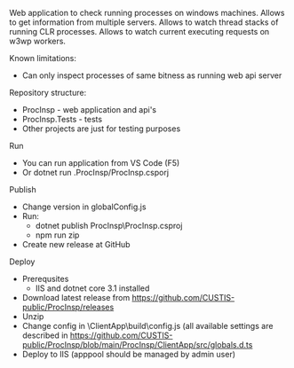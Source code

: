 Web application to check running processes on windows machines. Allows to get information from multiple servers. Allows to watch thread stacks of running CLR processes. Allows to watch current executing requests on w3wp workers.

Known limitations:
* Can only inspect processes of same bitness as running web api server

Repository structure:
* ProcInsp - web application and api's
* ProcInsp.Tests - tests
* Other projects are just for testing purposes

Run
* You can run application from VS Code (F5)
* Or dotnet run .ProcInsp/ProcInsp.csporj

Publish
* Change version in globalConfig.js
* Run:
  * dotnet publish ProcInsp\ProcInsp.csproj
  * npm run zip
* Create new release at GitHub

Deploy
* Prerequsites
  * IIS and dotnet core 3.1 installed
* Download latest release from https://github.com/CUSTIS-public/ProcInsp/releases
* Unzip
* Change config in \ClientApp\build\config.js (all available settings are described in https://github.com/CUSTIS-public/ProcInsp/blob/main/ProcInsp/ClientApp/src/globals.d.ts
* Deploy to IIS (apppool should be managed by admin user)
